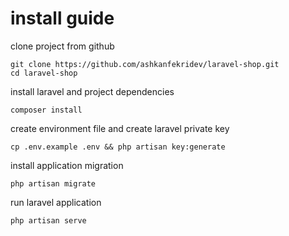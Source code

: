 # install guide

clone project from github

```
git clone https://github.com/ashkanfekridev/laravel-shop.git 
cd laravel-shop
```

install laravel and project dependencies
```
composer install
```
create environment file and create laravel private key
```
cp .env.example .env && php artisan key:generate 
```

install application migration
```
php artisan migrate
```

run laravel application
```
php artisan serve
```









